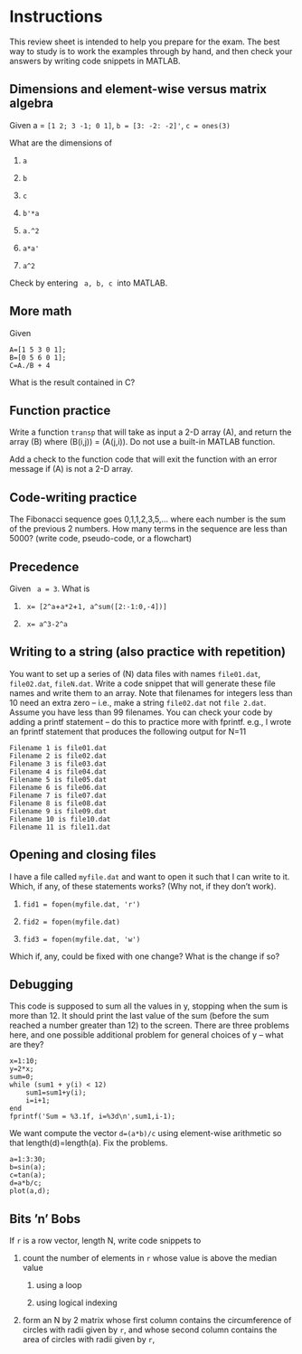 # Instructions

This review sheet is intended to help you prepare for the exam. The best
way to study is to work the examples through by hand, and then check
your answers by writing code snippets in MATLAB.

## Dimensions and element-wise versus matrix algebra

Given a = `[1 2; 3 -1; 0 1]`, `b = [3: -2: -2]'`, `c = ones(3)`

What are the dimensions of

1.  `a`

2.  `b`

3.  `c`

4.  `b'*a`

5.  `a.^2`

6.  `a*a'`

7.  `a^2`

Check by entering `  a, b, c `  into MATLAB.

## More math

Given

    A=[1 5 3 0 1]; 
    B=[0 5 6 0 1];
    C=A./B + 4

What is the result contained in C?

## Function practice

Write a function `transp` that will take as input a 2-D array \(A\), and
return the array \(B\) where \(B(i,j)\) = \(A(j,i)\). Do not use a
built-in MATLAB function.

Add a check to the function code that will exit the function with an
error message if \(A\) is not a 2-D array.

## Code-writing practice

The Fibonacci sequence goes 0,1,1,2,3,5,... where each number is the sum
of the previous 2 numbers. How many terms in the sequence are less than
5000? (write code, pseudo-code, or a flowchart)

## Precedence

Given `  a = 3 `. What is

1.  `  x= [2^a `+`a*2`+`1, a^sum([2:-1:0,-4])]`

2.  `  x= a^3-2^a `

## Writing to a string (also practice with repetition)

You want to set up a series of \(N\) data files with names `file01.dat`,
`file02.dat`, `fileN.dat`. Write a code snippet that will generate these
file names and write them to an array. Note that filenames for integers
less than 10 need an extra zero – i.e., make a string `file02.dat` not
`file 2.dat`. Assume you have less than 99 filenames. You can check your
code by adding a printf statement – do this to practice more with
fprintf. e.g., I wrote an fprintf statement that produces the following
output for N=11

    Filename 1 is file01.dat
    Filename 2 is file02.dat
    Filename 3 is file03.dat
    Filename 4 is file04.dat
    Filename 5 is file05.dat
    Filename 6 is file06.dat
    Filename 7 is file07.dat
    Filename 8 is file08.dat
    Filename 9 is file09.dat
    Filename 10 is file10.dat
    Filename 11 is file11.dat

## Opening and closing files

I have a file called `myfile.dat` and want to open it such that I can
write to it. Which, if any, of these statements works? (Why not, if they
don’t work).

1.  `fid1 = fopen(myfile.dat, 'r')`

2.  `fid2 = fopen(myfile.dat)`

3.  `fid3 = fopen(myfile.dat, 'w')`

Which if, any, could be fixed with one change? What is the change if so?

## Debugging

This code is supposed to sum all the values in y, stopping when the sum
is more than 12. It should print the last value of the sum (before the
sum reached a number greater than 12) to the screen. There are three
problems here, and one possible additional problem for general choices
of y – what are they?

    x=1:10;  
    y=2*x;
    sum=0;
    while (sum1 + y(i) < 12)
        sum1=sum1+y(i);
        i=i+1;
    end
    fprintf('Sum = %3.1f, i=%3d\n',sum1,i-1);

We want compute the vector `d=(a*b)/c` using element-wise arithmetic so
that length(d)=length(a). Fix the problems.

    a=1:3:30;
    b=sin(a);
    c=tan(a);
    d=a*b/c;
    plot(a,d);

## Bits ’n’ Bobs

If `r` is a row vector, length N, write code snippets to

1.  count the number of elements in `r` whose value is above the median
    value
    
    1.  using a loop
    
    2.  using logical indexing

2.  form an N by 2 matrix whose first column contains the circumference
    of circles with radii given by `r`, and whose second column contains
    the area of circles with radii given by `r`,
